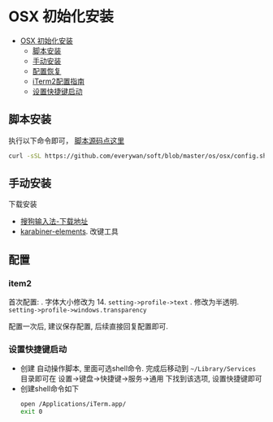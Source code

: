 # OSX 初始化安装
<!-- TOC -->
- [OSX 初始化安装](#osx-初始化安装)
    - [脚本安装](#脚本安装)
    - [手动安装](#手动安装)
    - [配置恢复](#配置恢复)
    - [iTerm2配置指南](#iTerm2配置指南)
    - [设置快捷键启动](#设置快捷键启动)
<!-- /TOC -->

## 脚本安装
执行以下命令即可， [脚本源码点这里](./config.sh)
```Bash
curl -sSL https://github.com/everywan/soft/blob/master/os/osx/config.sh | sh -
```

## 手动安装
下载安装
- [搜狗输入法-下载地址](https://pinyin.sogou.com/mac/)
- [karabiner-elements](https://karabiner-elements.pqrs.org/). 改键工具

## 配置
### item2
首次配置:
. 字体大小修改为 14. `setting->profile->text`
. 修改为半透明. `setting->profile->windows.transparency`

配置一次后, 建议保存配置, 后续直接回复配置即可.

### 设置快捷键启动
- 创建 自动操作脚本, 里面可选shell命令. 完成后移动到 `~/Library/Services` 目录即可在 设置->键盘->快捷键->服务->通用 下找到该选项, 设置快捷键即可
- 创建shell命令如下
    ```Bash
    open /Applications/iTerm.app/
    exit 0
    ```
